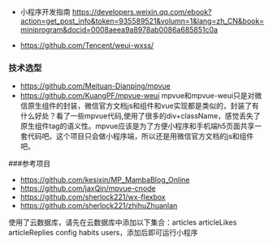 - 小程序开发指南 https://developers.weixin.qq.com/ebook?action=get_post_info&token=935589521&volumn=1&lang=zh_CN&book=miniprogram&docid=0008aeea9a8978ab0086a685851c0a

- https://github.com/Tencent/weui-wxss/


### 技术选型
- https://github.com/Meituan-Dianping/mpvue
- https://github.com/KuangPF/mpvue-weui
mpvue和mpvue-weui只是对微信原生组件的封装，微信官方文档js和组件和vue实现都是类似的，封装了有什么好处？看了一些mpvue代码,使用了很多的div+className，感觉丢失了原生组件tag的语义性。mpvue应该是为了方便小程序和手机端h5页面共享一套代码吧。这个项目只会做小程序端，所以还是用微信官方文档的js和组件吧。


###参考项目 
- https://github.com/kesixin/MP_MambaBlog_Online
- https://github.com/jaxQin/mpvue-cnode
- https://github.com/sherlock221/wx-flexbox  
- https://github.com/sherlock221/zhihuZhuanlan

使用了云数据库，请先在云数据库中添加以下集合：articles articleLikes articleReplies config habits users，添加后即可运行小程序
